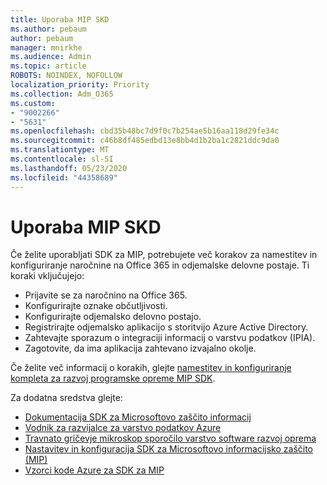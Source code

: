 ```yaml
---
title: Uporaba MIP SKD
ms.author: pebaum
author: pebaum
manager: mnirkhe
ms.audience: Admin
ms.topic: article
ROBOTS: NOINDEX, NOFOLLOW
localization_priority: Priority
ms.collection: Adm_O365
ms.custom:
- "9002266"
- "5631"
ms.openlocfilehash: cbd35b48bc7d9f0c7b254ae5b16aa118d29fe34c
ms.sourcegitcommit: c46b8df485edbd13e8bb4d1b2ba1c2821ddc9da0
ms.translationtype: MT
ms.contentlocale: sl-SI
ms.lasthandoff: 05/23/2020
ms.locfileid: "44358689"
---
```

# <a name="using-mip-skd"></a>Uporaba MIP SKD

Če želite uporabljati SDK za MIP, potrebujete več korakov za namestitev in konfiguriranje naročnine na Office 365 in odjemalske delovne postaje. Ti koraki vključujejo:

- Prijavite se za naročnino na Office 365.
- Konfigurirajte oznake občutljivosti.
- Konfigurirajte odjemalsko delovno postajo.
- Registrirajte odjemalsko aplikacijo s storitvijo Azure Active Directory.
- Zahtevajte sporazum o integraciji informacij o varstvu podatkov (IPIA).
- Zagotovite, da ima aplikacija zahtevano izvajalno okolje.

Če želite več informacij o korakih, glejte [namestitev in konfiguriranje kompleta za razvoj programske opreme MIP SDK](https://docs.microsoft.com/information-protection/develop/setup-configure-mip).

Za dodatna sredstva glejte:

- [Dokumentacija SDK za Microsoftovo zaščito informacij](https://docs.microsoft.com/information-protection/develop/)
- [Vodnik za razvijalce za varstvo podatkov Azure](https://docs.microsoft.com/azure/information-protection/develop/developers-guide)
- [Travnato gričevje mikroskop sporočilo varstvo software razvoj oprema](https://www.microsoft.com/download/details.aspx?id=57392)
- [Nastavitev in konfiguracija SDK za Microsoftovo informacijsko zaščito (MIP)](https://docs.microsoft.com/information-protection/develop/setup-configure-mip)
- [Vzorci kode Azure za SDK za MIP](https://azure.microsoft.com/resources/samples/?sort=0&term=mipsdk)
